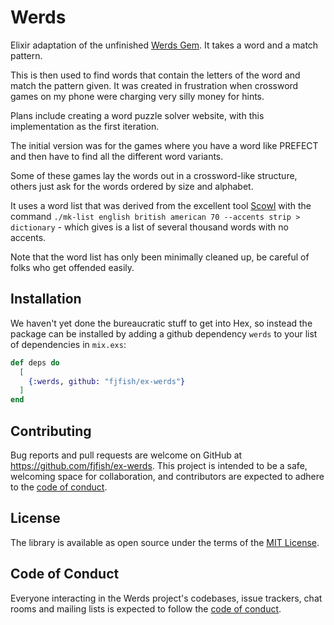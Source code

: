 # Werds

Elixir adaptation of the unfinished [Werds Gem](https://github.com/fjfish/werds). It takes a word and a match pattern. 

This is then used to find words that contain the letters of the word and match the pattern given. It was created in frustration when crossword games on my phone were charging very silly money for hints.

Plans include creating a word puzzle solver website, with this implementation as the first iteration.

The initial version was for the games where you have a word like PREFECT and then have to find all the different word variants.

Some of these games lay the words out in a crossword-like structure, others just ask for the words ordered by size and alphabet.

It uses a word list that was derived from the excellent tool [Scowl](http://wordlist.aspell.net/) with the command `./mk-list english british american 70 --accents strip > dictionary` - which gives is a list of several thousand words with no accents.

Note that the word list has only been minimally cleaned up, be careful of folks who get offended easily.

## Installation

We haven't yet done the bureaucratic stuff to get into Hex,
so instead the package can be installed
by adding a github dependency `werds` to your list of dependencies in `mix.exs`:

```elixir
def deps do
  [
    {:werds, github: "fjfish/ex-werds"}
  ]
end
```

## Contributing

Bug reports and pull requests are welcome on GitHub at https://github.com/fjfish/ex-werds. This project is intended to be a safe, welcoming space for collaboration, and contributors are expected to adhere to the [code of conduct](https://github.com/fjfish/ex-werds/blob/master/CODE_OF_CONDUCT.md).

## License

The library is available as open source under the terms of the [MIT License](https://opensource.org/licenses/MIT).

## Code of Conduct

Everyone interacting in the Werds project's codebases, issue trackers, chat rooms and mailing lists is expected to follow the [code of conduct](https://github.com/fjfish/ex-werds/blob/master/CODE_OF_CONDUCT.md).

